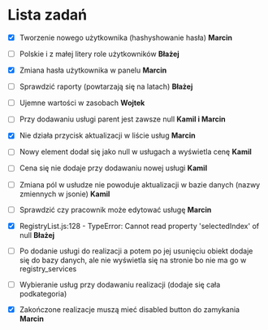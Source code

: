 # Lista zadań

- [X] Tworzenie nowego użytkownika (hashyshowanie hasła) **Marcin**

- [ ] Polskie i z małej litery role użytkowników **Błażej**

- [X] Zmiana hasła użytkownika w panelu **Marcin**

- [ ] Sprawdzić raporty (powtarzają się na latach) **Błażej**

- [ ] Ujemne wartości w zasobach **Wojtek**

- [ ] Przy dodawaniu usługi parent jest zawsze null **Kamil i Marcin**

- [X] Nie działa przycisk aktualizacji w liście usług **Marcin**

- [ ] Nowy element dodał się jako null w usługach a wyświetla cenę **Kamil**

- [ ] Cena się nie dodaje przy dodawaniu nowej usługi **Kamil**

- [ ] Zmiana pól w usłudze nie powoduje aktualizacji w bazie danych (nazwy zmiennych w jsonie) **Kamil**

- [ ] Sprawdzić czy pracownik może edytować usługę **Marcin**

- [x] RegistryList.js:128 - TypeError: Cannot read property 'selectedIndex' of null **Błażej**

- [ ] Po dodanie usługi do realizacji a potem po jej usunięciu obiekt dodaje się do bazy danych, ale nie wyświetla się na stronie bo nie ma go w registry_services

- [ ] Wybieranie usług przy dodawaniu realizacji (dodaje się cała podkategoria)

- [X] Zakończone realizacje muszą mieć disabled button do zamykania **Marcin**
